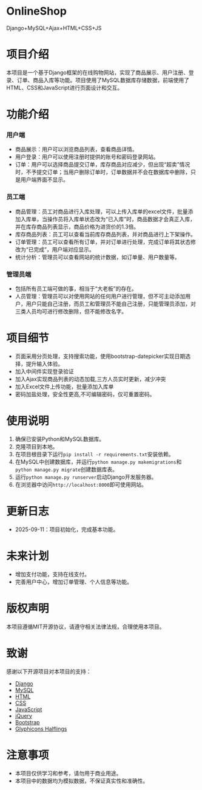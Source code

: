 # OnlineShop
Django+MySQL+Ajax+HTML+CSS+JS

# 项目介绍
本项目是一个基于Django框架的在线购物网站，实现了商品展示、用户注册、登录、订单、商品入库等功能。项目使用了MySQL数据库存储数据，前端使用了HTML、CSS和JavaScript进行页面设计和交互。

# 功能介绍
### 用户端
- 商品展示：用户可以浏览商品列表，查看商品详情。
- 用户登录：用户可以使用注册时提供的账号和密码登录网站。
- 订单：用户可以选择商品提交订单，库存商品对应减少，但出现“超卖”情况时，不予提交订单；当用户删除订单时，订单数据并不会在数据库中删除，只是用户端界面不显示。
### 员工端
- 商品管理：员工对商品进行入库处理，可以上传入库单的excel文件，批量添加入库单，当操作员将入库单状态改为“已入库”时，商品数据才会真正入库，并在库存商品列表显示，商品价格为进货价的1.3倍。
- 库存商品列表：员工可以查看当前库存商品列表，并对商品进行上下架操作。
- 订单管理：员工可以查看所有订单，并对订单进行处理，完成订单将其状态修改为“已完成”，用户端对应显示。
- 统计分析：管理员可以查看网站的统计数据，如订单量、用户数量等。
### 管理员端
- 包括所有员工端可做的事，相当于“大老板”的存在。
- 人员管理：管理员可以对使用网站的任何用户进行管理，但不可主动添加用户，用户只能自己注册，而员工和管理员不能自己注册，只能管理员添加，对三类人员均可进行修改删除，但不能修改名字。

# 项目细节
- 页面采用分页处理，支持搜索功能，使用bootstrap-datepicker实现日期选择，提升输入体验。
- 加入中间件实现登录验证
- 加入Ajax实现商品列表的动态加载,三方人员实时更新，减少冲突
- 加入Excel文件上传功能，批量添加入库单
- 密码加盐处理，安全性更高,不可编辑密码，仅可重置密码。


# 使用说明
1. 确保已安装Python和MySQL数据库。
2. 克隆项目到本地。
3. 在项目根目录下运行`pip install -r requirements.txt`安装依赖。
4. 在MySQL中创建数据库，并运行`python manage.py makemigrations`和`python manage.py migrate`创建数据库表。
5. 运行`python manage.py runserver`启动Django开发服务器。
6. 在浏览器中访问`http://localhost:8000`即可使用网站。

# 更新日志
- 2025-09-11：项目初始化，完成基本功能。

# 未来计划
- 增加支付功能，支持在线支付。
- 完善用户中心，增加订单管理、个人信息等功能。


# 版权声明
本项目遵循MIT开源协议，请遵守相关法律法规，合理使用本项目。

# 致谢
感谢以下开源项目对本项目的支持：
- [Django](https://www.djangoproject.com/)
- [MySQL](https://www.mysql.com/)
- [HTML](https://www.w3.org/html/)
- [CSS](https://www.w3.org/Style/CSS/)
- [JavaScript](https://www.ecma-international.org/)
- [jQuery](https://jquery.com/)
- [Bootstrap](https://v3.bootcss.com/)
- [Glyphicons Halflings](https://www.glyphicons.com/)

# 注意事项
- 本项目仅供学习和参考，请勿用于商业用途。
- 本项目中的数据均为模拟数据，不保证真实性和准确性。
